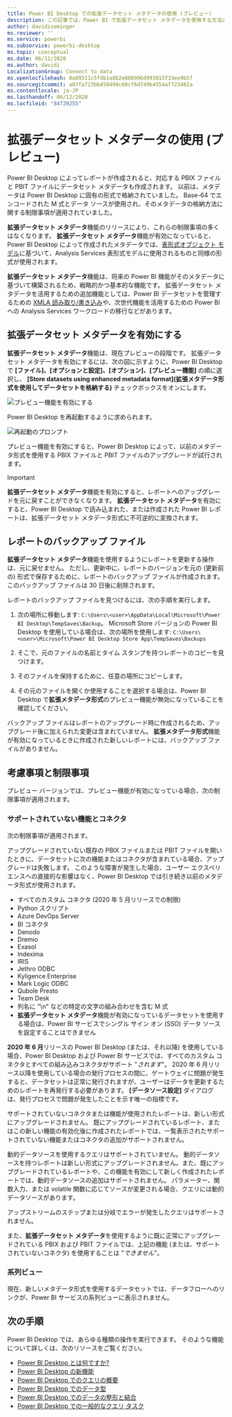 ```yaml
---
title: Power BI Desktop での拡張データセット メタデータの使用 (プレビュー)
description: この記事では、Power BI で拡張データセット メタデータを使用する方法について説明します。
author: davidiseminger
ms.reviewer: ''
ms.service: powerbi
ms.subservice: powerbi-desktop
ms.topic: conceptual
ms.date: 06/11/2020
ms.author: davidi
LocalizationGroup: Connect to data
ms.openlocfilehash: 0a09311c5fdb1a8b2e008996d993015f33ee9b5f
ms.sourcegitcommit: a07fa723bb459494c60cf6d749b4554af723482a
ms.contentlocale: ja-JP
ms.lasthandoff: 06/12/2020
ms.locfileid: "84739255"
---
```

# <a name="using-enhanced-dataset-metadata-preview"></a>拡張データセット メタデータの使用 (プレビュー)

Power BI Desktop によってレポートが作成されると、対応する PBIX ファイルと PBIT ファイルにデータセット メタデータも作成されます。 以前は、メタデータは Power BI Desktop に固有の形式で格納されていました。 Base-64 でエンコードされた M 式とデータ ソースが使用され、そのメタデータの格納方法に関する制限事項が適用されていました。

**拡張データセット メタデータ**機能のリリースにより、これらの制限事項の多くはなくなります。 **拡張データセット メタデータ**機能が有効になっていると、Power BI Desktop によって作成されたメタデータでは、[表形式オブジェクト モデル](https://docs.microsoft.com/bi-reference/tom/introduction-to-the-tabular-object-model-tom-in-analysis-services-amo)に基づいて、Analysis Services 表形式モデルに使用されるものと同様の形式が使用されます。


**拡張データセット メタデータ**機能は、将来の Power BI 機能がそのメタデータに基づいて構築されるため、戦略的かつ基本的な機能です。 拡張データセット メタデータを活用するための追加機能としては、Power BI データセットを管理するための [XMLA 読み取り/書き込み](https://docs.microsoft.com/power-platform-release-plan/2019wave2/business-intelligence/xmla-readwrite)や、次世代機能を活用するための Power BI への Analysis Services ワークロードの移行などがあります。



## <a name="enable-enhanced-dataset-metadata"></a>拡張データセット メタデータを有効にする

**拡張データセット メタデータ**機能は、現在プレビューの段階です。 拡張データセット メタデータを有効にするには、次の図に示すように、Power BI Desktop で **[ファイル]、[オプションと設定]、[オプション]、[プレビュー機能]** の順に選択し、 **[Store datasets using enhanced metadata format]\(拡張メタデータ形式を使用してデータセットを格納する\)** チェックボックスをオンにします。 

![プレビュー機能を有効にする](media/desktop-enhanced-dataset-metadata/enhanced-dataset-metadata-01.png)

Power BI Desktop を再起動するように求められます。

![再起動のプロンプト](media/desktop-enhanced-dataset-metadata/enhanced-dataset-metadata-02.png)

プレビュー機能を有効にすると、Power BI Desktop によって、以前のメタデータ形式を使用する PBIX ファイルと PBIT ファイルのアップグレードが試行されます。 

> [!IMPORTANT]
> **拡張データセット メタデータ**機能を有効にすると、レポートへのアップグレードを元に戻すことができなくなります。 **拡張データセット メタデータ**を有効にすると、Power BI Desktop で読み込まれた、または作成された Power BI レポートは、拡張データセット メタデータ形式に不可逆的に変換されます。

## <a name="report-backup-files"></a>レポートのバックアップ ファイル

**拡張データセット メタデータ**機能を使用するようにレポートを更新する操作は、元に戻せません。 ただし、更新中に、レポートのバージョンを元の (更新前の) 形式で保存するために、レポートのバックアップ ファイルが作成されます。 このバックアップ ファイルは 30 日後に削除されます。 

レポートのバックアップ ファイルを見つけるには、次の手順を実行します。

1. 次の場所に移動します: ```C:\Users\<user>\AppData\Local\Microsoft\Power BI Desktop\TempSaves\Backup```。 Microsoft Store バージョンの Power BI Desktop を使用している場合は、次の場所を使用します: ```C:\Users\<user>\Microsoft\Power BI Desktop Store App\TempSaves\Backups``` 

2. そこで、元のファイルの名前とタイム スタンプを持つレポートのコピーを見つけます。

3. そのファイルを保持するために、任意の場所にコピーします。

4. その元のファイルを開くか使用することを選択する場合は、Power BI Desktop で**拡張メタデータ形式**のプレビュー機能が無効になっていることを確認してください。 

バックアップ ファイルはレポートのアップグレード時に作成されるため、アップグレード後に加えられた変更は含まれていません。 **拡張メタデータ形式**機能が有効になっているときに作成された新しいレポートには、バックアップ ファイルがありません。


## <a name="considerations-and-limitations"></a>考慮事項と制限事項

プレビュー バージョンでは、プレビュー機能が有効になっている場合、次の制限事項が適用されます。

### <a name="unsupported-features-and-connectors"></a>サポートされていない機能とコネクタ

次の制限事項が適用されます。

アップグレードされていない既存の PBIX ファイルまたは PBIT ファイルを開いたときに、データセットに次の機能またはコネクタが含まれている場合、アップグレードは失敗します。 このような障害が発生した場合、ユーザー エクスペリエンスへの直接的な影響はなく、Power BI Desktop では引き続き以前のメタデータ形式が使用されます。

* すべてのカスタム コネクタ (2020 年 5 月リリースでの制限)
* Python スクリプト
* Azure DevOps Server
* BI コネクタ
* Denodo
* Dremio
* Exasol
* Indexima
* IRIS
* Jethro ODBC
* Kyligence Enterprise
* Mark Logic ODBC
* Qubole Presto
* Team Desk
* 列名に "\\n" などの特定の文字の組み合わせを含む M 式
* **拡張データセット メタデータ**機能が有効になっているデータセットを使用する場合は、Power BI サービスでシングル サイン オン (SSO) データ ソースを設定することはできません

**2020 年 6 月**リリースの Power BI Desktop (または、それ以降) を使用している場合、Power BI Desktop および Power BI サービスでは、すべてのカスタム コネクタとすべての組み込みコネクタがサポート "*されます*"。 2020 年 6 月リリース以降を使用している場合の発行プロセスの間に、ゲートウェイに問題が発生すると、データセットは正常に発行されますが、ユーザーはデータを更新するためのレポートを再発行する必要があります。 **[データソース設定]** ダイアログは、発行プロセスで問題が発生したことを示す唯一の指標です。

サポートされていないコネクタまたは機能が使用されたレポートは、新しい形式にアップグレードされません。 既にアップグレードされているレポート、またはこの新しい機能の有効化後に作成されたレポートでは、一覧表示されたサポートされていない機能またはコネクタの追加がサポートされません。 

動的データソースを使用するクエリはサポートされていません。 動的データソースを持つレポートは新しい形式にアップグレードされません。また、既にアップグレードされているレポートや、この機能を有効にして新しく作成されたレポートでは、動的データソースの追加はサポートされません。 パラメーター、関数入力、または volatile 関数に応じてソースが変更される場合、クエリには動的データソースがあります。 

アップストリームのステップまたは分岐でエラーが発生したクエリはサポートされません。 

また、**拡張データセット メタデータ**を使用するように既に正常にアップグレードされている PBIX および PBIT ファイルでは、上記の機能 (または、サポートされていないコネクタ) を使用することは "*できません*"。

### <a name="lineage-view"></a>系列ビュー
現在、新しいメタデータ形式を使用するデータセットでは、データフローへのリンクが、Power BI サービスの系列ビューに表示されません。

## <a name="next-steps"></a>次の手順

Power BI Desktop では、あらゆる種類の操作を実行できます。 そのような機能について詳しくは、次のリソースをご覧ください。

* [Power BI Desktop とは何ですか?](../fundamentals/desktop-what-is-desktop.md)
* [Power BI Desktop の新機能](../fundamentals/desktop-latest-update.md)
* [Power BI Desktop でのクエリの概要](../transform-model/desktop-query-overview.md)
* [Power BI Desktop でのデータ型](desktop-data-types.md)
* [Power BI Desktop でのデータの整形と結合](desktop-shape-and-combine-data.md)
* [Power BI Desktop での一般的なクエリ タスク](../transform-model/desktop-common-query-tasks.md)

